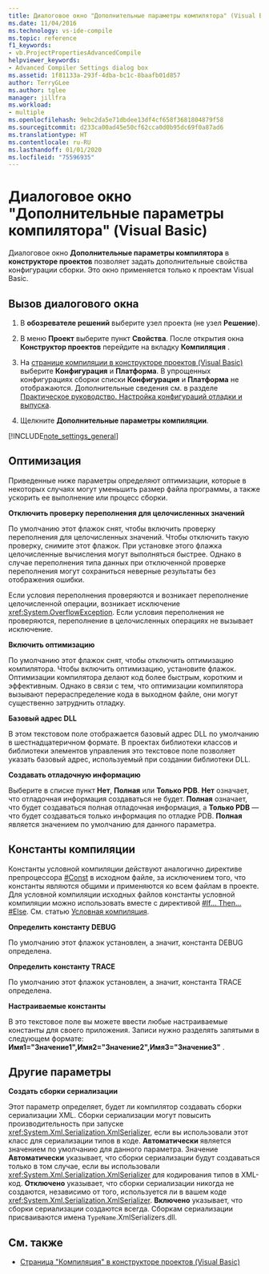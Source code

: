 ```yaml
---
title: Диалоговое окно "Дополнительные параметры компилятора" (Visual Basic)
ms.date: 11/04/2016
ms.technology: vs-ide-compile
ms.topic: reference
f1_keywords:
- vb.ProjectPropertiesAdvancedCompile
helpviewer_keywords:
- Advanced Compiler Settings dialog box
ms.assetid: 1f81133a-293f-4dba-bc1c-8baafb01d857
author: TerryGLee
ms.author: tglee
manager: jillfra
ms.workload:
- multiple
ms.openlocfilehash: 9ebc2da5e71dbdee13df4cf658f3681804879f58
ms.sourcegitcommit: d233ca00ad45e50cf62cca0d0b95dc69f0a87ad6
ms.translationtype: HT
ms.contentlocale: ru-RU
ms.lasthandoff: 01/01/2020
ms.locfileid: "75596935"
---
```

# <a name="advanced-compiler-settings-dialog-box-visual-basic"></a>Диалоговое окно "Дополнительные параметры компилятора" (Visual Basic)

Диалоговое окно **Дополнительные параметры компилятора** в **конструкторе проектов** позволяет задать дополнительные свойства конфигурации сборки. Это окно применяется только к проектам Visual Basic.

## <a name="to-access-this-dialog-box"></a>Вызов диалогового окна

1. В **обозревателе решений** выберите узел проекта (не узел **Решение**).

2. В меню **Проект** выберите пункт **Свойства**. После открытия окна **Конструктор проектов** перейдите на вкладку **Компиляция** .

3. На [странице компиляции в конструкторе проектов (Visual Basic)](../../ide/reference/compile-page-project-designer-visual-basic.md) выберите **Конфигурация** и **Платформа**. В упрощенных конфигурациях сборки списки **Конфигурация** и **Платформа** не отображаются. Дополнительные сведения см. в разделе [Практическое руководство. Настройка конфигураций отладки и выпуска](../../debugger/how-to-set-debug-and-release-configurations.md).

4. Щелкните **Дополнительные параметры компиляции**.

[!INCLUDE[note_settings_general](../../data-tools/includes/note_settings_general_md.md)]

## <a name="optimizations"></a>Оптимизация

Приведенные ниже параметры определяют оптимизации, которые в некоторых случаях могут уменьшить размер файла программы, а также ускорить ее выполнение или процесс сборки.

**Отключить проверку переполнения для целочисленных значений**

По умолчанию этот флажок снят, чтобы включить проверку переполнения для целочисленных значений. Чтобы отключить такую проверку, снимите этот флажок. При установке этого флажка целочисленные вычисления могут выполняться быстрее. Однако в случае переполнения типа данных при отключенной проверке переполнения могут сохраниться неверные результаты без отображения ошибки.

Если условия переполнения проверяются и возникает переполнение целочисленной операции, возникает исключение <xref:System.OverflowException>. Если условия переполнения не проверяются, переполнение в целочисленных операциях не вызывает исключение.

**Включить оптимизацию**

По умолчанию этот флажок снят, чтобы отключить оптимизацию компилятора. Чтобы включить оптимизацию, установите флажок. Оптимизации компилятора делают код более быстрым, коротким и эффективным. Однако в связи с тем, что оптимизации компилятора вызывают перераспределение кода в выходном файле, они могут существенно затруднить отладку.

 **Базовый адрес DLL**

В этом текстовом поле отображается базовый адрес DLL по умолчанию в шестнадцатеричном формате. В проектах библиотеки классов и библиотеки элементов управления это текстовое поле позволяет указать базовый адрес, используемый при создании библиотеки DLL.

 **Создавать отладочную информацию**

Выберите в списке пункт **Нет**, **Полная** или **Только PDB**. **Нет** означает, что отладочная информация создаваться не будет. **Полная** означает, что будет создаваться полная отладочная информация, а **Только PDB** — что будет создаваться только информация по отладке PDB. **Полная** является значением по умолчанию для данного параметра.

## <a name="compilation-constants"></a>Константы компиляции

Константы условной компиляции действуют аналогично директиве препроцессора [#Const](/dotnet/visual-basic/language-reference/directives/const-directive) в исходном файле, за исключением того, что константы являются общими и применяются ко всем файлам в проекте. Для условной компиляции исходных файлов константы условной компиляции можно использовать вместе с директивой [#If... Then... #Else](/dotnet/visual-basic/language-reference/directives/if-then-else-directives). См. статью [Условная компиляция](/dotnet/visual-basic/programming-guide/program-structure/conditional-compilation).

 **Определить константу DEBUG**

По умолчанию этот флажок установлен, а значит, константа DEBUG определена.

 **Определить константу TRACE**

По умолчанию этот флажок установлен, а значит, константа TRACE определена.

 **Настраиваемые константы**

В это текстовое поле вы можете ввести любые настраиваемые константы для своего приложения. Записи нужно разделять запятыми в следующем формате: **Имя1="Значение1",Имя2="Значение2",Имя3="Значение3"** .

## <a name="other-settings"></a>Другие параметры

**Создать сборки сериализации**

Этот параметр определяет, будет ли компилятор создавать сборки сериализации XML. Сборки сериализации могут повысить производительность при запуске <xref:System.Xml.Serialization.XmlSerializer>, если вы использовали этот класс для сериализации типов в коде. **Автоматически** является значением по умолчанию для данного параметра. Значение **Автоматически** указывает, что сборки сериализации будут создаваться только в том случае, если вы использовали <xref:System.Xml.Serialization.XmlSerializer> для кодирования типов в XML-код. **Отключено** указывает, что сборки сериализации никогда не создаются, независимо от того, используется ли в вашем коде <xref:System.Xml.Serialization.XmlSerializer>. **Включено** указывает, что сборки сериализации создаются всегда. Сборкам сериализации присваиваются имена `TypeName`.XmlSerializers.dll.

## <a name="see-also"></a>См. также

- [Страница "Компиляция" в конструкторе проектов (Visual Basic)](../../ide/reference/compile-page-project-designer-visual-basic.md)
